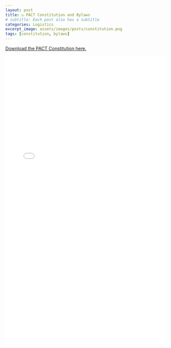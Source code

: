 ```yaml
---
layout: post
title: ⚖️ PACT Constitution and Bylaws
# subtitle: Each post also has a subtitle
categories: Logistics
excerpt_image: assets/images/posts/constitution.png
tags: [constitution, bylaws]
---
```


 <a href="/assets/pdfs/Constitution_and_bylaws_of_PACT.pdf">Download the PACT Constitution here.</a>
<iframe src="/assets/pdfs/Constitution_and_bylaws_of_PACT.pdf" width="100%" height="900" style="border: none;">
</iframe>
